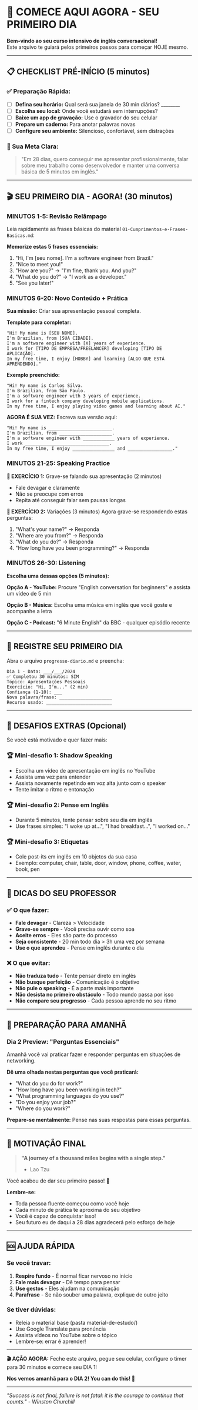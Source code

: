 # 🚀 COMECE AQUI AGORA - SEU PRIMEIRO DIA

**Bem-vindo ao seu curso intensivo de inglês conversacional!**  
Este arquivo te guiará pelos primeiros passos para começar HOJE mesmo.

---

## 📋 CHECKLIST PRÉ-INÍCIO (5 minutos)

### ✅ Preparação Rápida:
- [ ] **Defina seu horário:** Qual será sua janela de 30 min diários? ________
- [ ] **Escolha seu local:** Onde você estudará sem interrupções?
- [ ] **Baixe um app de gravação:** Use o gravador do seu celular
- [ ] **Prepare um caderno:** Para anotar palavras novas
- [ ] **Configure seu ambiente:** Silencioso, confortável, sem distrações

### 🎯 Sua Meta Clara:
> "Em 28 dias, quero conseguir me apresentar profissionalmente, falar sobre meu trabalho como desenvolvedor e manter uma conversa básica de 5 minutos em inglês."

---

## 🎬 SEU PRIMEIRO DIA - AGORA! (30 minutos)

### MINUTOS 1-5: Revisão Relâmpago
Leia rapidamente as frases básicas do material `01-Cumprimentos-e-Frases-Basicas.md`:

**Memorize estas 5 frases essenciais:**
1. "Hi, I'm [seu nome]. I'm a software engineer from Brazil."
2. "Nice to meet you!"
3. "How are you?" → "I'm fine, thank you. And you?"
4. "What do you do?" → "I work as a developer."
5. "See you later!"

### MINUTOS 6-20: Novo Conteúdo + Prática

**Sua missão:** Criar sua apresentação pessoal completa.

**Template para completar:**
```
"Hi! My name is [SEU NOME]. 
I'm Brazilian, from [SUA CIDADE]. 
I'm a software engineer with [X] years of experience. 
I work for [TIPO DE EMPRESA/FREELANCER] developing [TIPO DE APLICAÇÃO]. 
In my free time, I enjoy [HOBBY] and learning [ALGO QUE ESTÁ APRENDENDO]."
```

**Exemplo preenchido:**
```
"Hi! My name is Carlos Silva. 
I'm Brazilian, from São Paulo. 
I'm a software engineer with 3 years of experience. 
I work for a fintech company developing mobile applications. 
In my free time, I enjoy playing video games and learning about AI."
```

**AGORA É SUA VEZ:** Escreva sua versão aqui:
```
"Hi! My name is ________________________. 
I'm Brazilian, from ____________________. 
I'm a software engineer with ____________ years of experience. 
I work ________________________________. 
In my free time, I enjoy ________________ and _________________."
```

### MINUTOS 21-25: Speaking Practice

**🎤 EXERCÍCIO 1:** Grave-se falando sua apresentação (2 minutos)
- Fale devagar e claramente
- Não se preocupe com erros
- Repita até conseguir falar sem pausas longas

**🎤 EXERCÍCIO 2:** Variações (3 minutos)
Agora grave-se respondendo estas perguntas:
1. "What's your name?" → Responda
2. "Where are you from?" → Responda
3. "What do you do?" → Responda
4. "How long have you been programming?" → Responda

### MINUTOS 26-30: Listening

**Escolha uma dessas opções (5 minutos):**

**Opção A - YouTube:** Procure "English conversation for beginners" e assista um vídeo de 5 min

**Opção B - Música:** Escolha uma música em inglês que você goste e acompanhe a letra

**Opção C - Podcast:** "6 Minute English" da BBC - qualquer episódio recente

---

## 📝 REGISTRE SEU PRIMEIRO DIA

Abra o arquivo `progresso-diario.md` e preencha:

```
Dia 1 - Data: ___/___/2024
✅ Completou 30 minutos: SIM
Tópico: Apresentações Pessoais
Exercício: "Hi, I'm..." (2 min)
Confiança (1-10): ___
Nova palavra/frase: ____________________
Recurso usado: _________________________
```

---

## 🎯 DESAFIOS EXTRAS (Opcional)

Se você está motivado e quer fazer mais:

### 🏆 **Mini-desafio 1:** Shadow Speaking
- Escolha um vídeo de apresentação em inglês no YouTube
- Assista uma vez para entender
- Assista novamente repetindo em voz alta junto com o speaker
- Tente imitar o ritmo e entonação

### 🏆 **Mini-desafio 2:** Pense em Inglês
- Durante 5 minutos, tente pensar sobre seu dia em inglês
- Use frases simples: "I woke up at...", "I had breakfast...", "I worked on..."

### 🏆 **Mini-desafio 3:** Etiquetas
- Cole post-its em inglês em 10 objetos da sua casa
- Exemplo: computer, chair, table, door, window, phone, coffee, water, book, pen

---

## 🤝 DICAS DO SEU PROFESSOR

### ✅ **O que fazer:**
- **Fale devagar** - Clareza > Velocidade
- **Grave-se sempre** - Você precisa ouvir como soa
- **Aceite erros** - Eles são parte do processo
- **Seja consistente** - 20 min todo dia > 3h uma vez por semana
- **Use o que aprendeu** - Pense em inglês durante o dia

### ❌ **O que evitar:**
- **Não traduza tudo** - Tente pensar direto em inglês
- **Não busque perfeição** - Comunicação é o objetivo
- **Não pule o speaking** - É a parte mais importante
- **Não desista no primeiro obstáculo** - Todo mundo passa por isso
- **Não compare seu progresso** - Cada pessoa aprende no seu ritmo

---

## 📅 PREPARAÇÃO PARA AMANHÃ

### Dia 2 Preview: "Perguntas Essenciais"
Amanhã você vai praticar fazer e responder perguntas em situações de networking.

**Dê uma olhada nestas perguntas que você praticará:**
- "What do you do for work?"
- "How long have you been working in tech?"
- "What programming languages do you use?"
- "Do you enjoy your job?"
- "Where do you work?"

**Prepare-se mentalmente:** Pense nas suas respostas para essas perguntas.

---

## 💪 MOTIVAÇÃO FINAL

> **"A journey of a thousand miles begins with a single step."**  
> - Lao Tzu

Você acabou de dar seu primeiro passo! 🎉

**Lembre-se:**
- Toda pessoa fluente começou como você hoje
- Cada minuto de prática te aproxima do seu objetivo
- Você é capaz de conquistar isso!
- Seu futuro eu de daqui a 28 dias agradecerá pelo esforço de hoje

---

## 🆘 AJUDA RÁPIDA

### Se você travar:
1. **Respire fundo** - É normal ficar nervoso no início
2. **Fale mais devagar** - Dê tempo para pensar
3. **Use gestos** - Eles ajudam na comunicação
4. **Parafrase** - Se não souber uma palavra, explique de outro jeito

### Se tiver dúvidas:
- Releia o material base (pasta material-de-estudo/)
- Use Google Translate para pronúncia
- Assista vídeos no YouTube sobre o tópico
- Lembre-se: errar é aprender!

---

**🎬 AÇÃO AGORA:**
Feche este arquivo, pegue seu celular, configure o timer para 30 minutos e comece seu DIA 1!

**Nos vemos amanhã para o DIA 2! You can do this! 💪**

---

*"Success is not final, failure is not fatal: it is the courage to continue that counts." - Winston Churchill* 